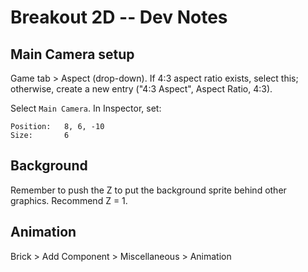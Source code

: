 Breakout 2D -- Dev Notes
========================


Main Camera setup
-----------------

Game tab > Aspect (drop-down).  If 4:3 aspect ratio exists, select this; otherwise, create a new entry ("4:3 Aspect", Aspect Ratio, 4:3).

Select `Main Camera`.  In Inspector, set:

    Position:	8, 6, -10
    Size:		6


Background
----------

Remember to push the Z to put the background sprite behind other graphics.  Recommend Z = 1.


Animation
---------

Brick > Add Component > Miscellaneous > Animation




